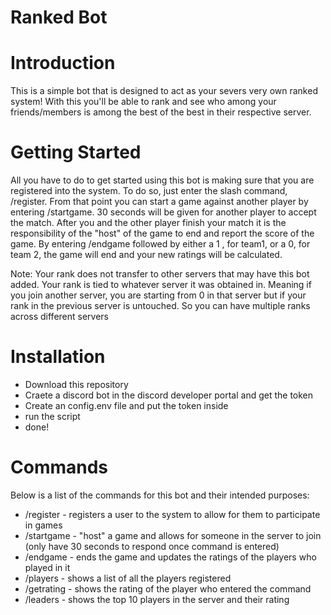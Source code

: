 # Ranked Bot

# Introduction
This is a simple bot that is designed to act as your severs very own ranked system! With this you'll be able to rank and see who among your friends/members is among the best of the best in their respective server.

# Getting Started
All you have to do to get started using this bot is making sure that you are registered into the system. To do so, just enter the slash command, /register. From that point you can start a game against another player by entering /startgame. 30 seconds will be given for another player to accept the match. After you and the other player finish your match it is the responsibility of the "host" of the game to end and report the score of the game. By entering /endgame followed by either a 1 , for team1, or a 0, for team 2, the game will end and your new ratings will be calculated.

Note: Your rank does not transfer to other servers that may have this bot added. Your rank is tied to whatever server it was obtained in. Meaning if you join another server, you are starting from 0 in that server but if your rank in the previous server is untouched. So you can have multiple ranks across different servers

# Installation
- Download this repository
- Craete a discord bot in the discord developer portal and get the token
- Create an config.env file and put the token inside
- run the script
- done!

# Commands
Below is a list of the commands for this bot and their intended purposes:

- /register - registers a user to the system to allow for them to participate in games
- /startgame - "host" a game and allows for someone in the server to join (only have 30 seconds to respond once command is entered)
- /endgame - ends the game and updates the ratings of the players who played in it
- /players - shows a list of all the players registered
- /getrating - shows the rating of the player who entered the command
- /leaders - shows the top 10 players in the server and their rating
